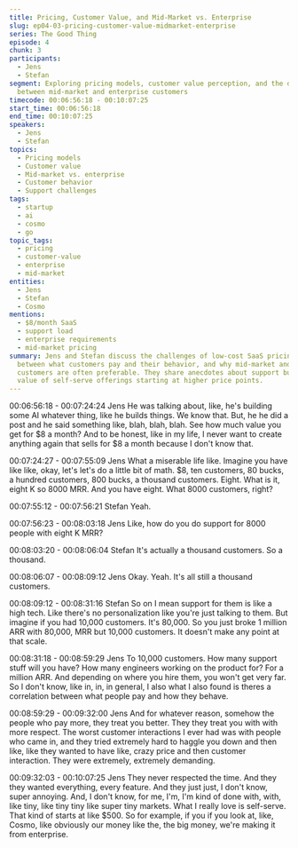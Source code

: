 ```yaml
---
title: Pricing, Customer Value, and Mid-Market vs. Enterprise
slug: ep04-03-pricing-customer-value-midmarket-enterprise
series: The Good Thing
episode: 4
chunk: 3
participants:
  - Jens
  - Stefan
segment: Exploring pricing models, customer value perception, and the differences
  between mid-market and enterprise customers
timecode: 00:06:56:18 - 00:10:07:25
start_time: 00:06:56:18
end_time: 00:10:07:25
speakers:
  - Jens
  - Stefan
topics:
  - Pricing models
  - Customer value
  - Mid-market vs. enterprise
  - Customer behavior
  - Support challenges
tags:
  - startup
  - ai
  - cosmo
  - go
topic_tags:
  - pricing
  - customer-value
  - enterprise
  - mid-market
entities:
  - Jens
  - Stefan
  - Cosmo
mentions:
  - $8/month SaaS
  - support load
  - enterprise requirements
  - mid-market pricing
summary: Jens and Stefan discuss the challenges of low-cost SaaS pricing, the correlation
  between what customers pay and their behavior, and why mid-market and enterprise
  customers are often preferable. They share anecdotes about support burdens and the
  value of self-serve offerings starting at higher price points.
---
```


00:06:56:18 - 00:07:24:24
Jens
He was talking about, like, he's building some AI whatever thing, like he builds things. We know
that. But, he he did a post and he said something like, blah, blah, blah. See how much value
you get for $8 a month? And to be honest, like in my life, I never want to create anything again
that sells for $8 a month because I don't know that.

00:07:24:27 - 00:07:55:09
Jens
What a miserable life like. Imagine you have like like, okay, let's let's do a little bit of math. $8,
ten customers, 80 bucks, a hundred customers, 800 bucks, a thousand customers. Eight. What
is it, eight K so 8000 MRR. And you have eight. What 8000 customers, right?

00:07:55:12 - 00:07:56:21
Stefan
Yeah.

00:07:56:23 - 00:08:03:18
Jens
Like, how do you do support for 8000 people with eight K MRR?

00:08:03:20 - 00:08:06:04
Stefan
It's actually a thousand customers. So a thousand.

00:08:06:07 - 00:08:09:12
Jens
Okay. Yeah. It's all still a thousand customers.

00:08:09:12 - 00:08:31:16
Stefan
So on I mean support for them is like a high tech. Like there's no personalization like you're just
talking to them. But imagine if you had 10,000 customers. It's 80,000. So you just broke 1
million ARR with 80,000, MRR but 10,000 customers. It doesn't make any point at that scale.

00:08:31:18 - 00:08:59:29
Jens
To 10,000 customers. How many support stuff will you have? How many engineers working on
the product for? For a million ARR. And depending on where you hire them, you won't get very
far. So I don't know, like in, in, in general, I also what I also found is theres a correlation between
what people pay and how they behave.

00:08:59:29 - 00:09:32:00
Jens
And for whatever reason, somehow the people who pay more, they treat you better. They they
treat you with with more respect. The worst customer interactions I ever had was with people
who came in, and they tried extremely hard to haggle you down and then like, like they wanted
to have like, crazy price and then customer interaction. They were extremely, extremely
demanding.

00:09:32:03 - 00:10:07:25
Jens
They never respected the time. And they they wanted everything, every feature. And they just
just, I don't know, super annoying. And, I don't know, for me, I'm, I'm kind of done with, with, like
tiny, like tiny tiny like super tiny markets. What I really love is self-serve. That kind of starts at
like $500. So for example, if you if you look at, like, Cosmo, like obviously our money like the,
the big money, we're making it from enterprise.
